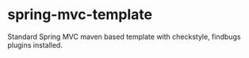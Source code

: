 spring-mvc-template
===================

Standard Spring MVC maven based template with checkstyle, findbugs plugins installed.
